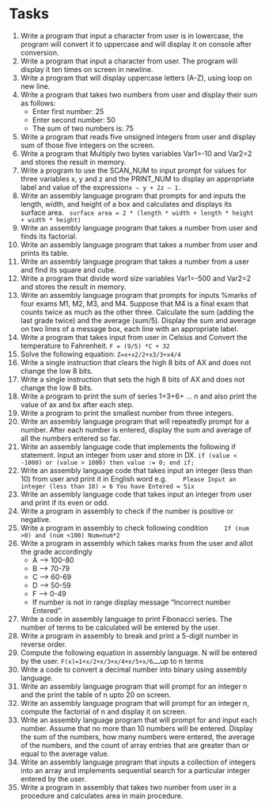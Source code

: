 # Tasks
1. Write a program that input a character from user is in lowercase, the program will convert it to uppercase and will display it on console after conversion.   
2. Write a program that input a character from user. The program will display it ten times on screen in newline.
3. Write a program that will display uppercase letters (A-Z), using loop on new line.
4. Write a program that takes two numbers from user and display their sum as follows:
    - Enter first number: 25
    - Enter second number: 50
    - The sum of two numbers is: 75
5. Write a program that reads five unsigned integers from user and display sum of those five integers on the screen.   
6. Write a program that Multiply two bytes variables Var1=-10 and Var2=2 and stores the result in memory.
7. Write a program to use the SCAN_NUM to input prompt for values for three variables x, y and z and the PRINT_NUM to display an appropriate label and value of the expression` x – y + 2z – 1. `
8. Write an assembly language program that prompts for and inputs the length, width, and height of a box and calculates and displays its surface area.
   ` surface area = 2 * (length * width + length * height + width * height)`
9. Write an assembly language program that takes a number from user and finds its factorial.
10. Write an assembly language program that takes a number from user and prints its table.
11. Write an assembly language program that  takes a number from a user and find its square and cube.
12. Write a program that divide word size variables Var1=-500 and Var2=2 and stores the result in memory.
13. Write an assembly language program that prompts for inputs %marks of four exams M1, M2, M3, and M4. Suppose that M4 is a final exam that counts twice as much as the other three. Calculate the sum (adding the last grade twice) and the average (sum/5). Display the sum and average on two lines of a message box, each line with an appropriate label.
14. Write a program that takes input from user in Celsius and Convert the temperature to Fahrenheit.
    `F = (9/5) *C + 32`
15. Solve the following equation:
    `Z=x+x2/2+x3/3+x4/4`
16. Write a single instruction that clears the high 8 bits of AX and does not change the low 8 bits.
17. Write a single instruction that sets the high 8 bits of AX and does not change the low 8 bits.
18. Write a program to print the sum of series 1+3+6+  …  n and also print the value of ax and bx after each step.
19. Write a program to print the smallest number from three integers.
20. Write an assembly language program that will repeatedly prompt for a number. After each number is entered, display the sum and average of all the numbers entered so far.
21. Write an assembly language code that implements the following if statement. Input an integer from user and store in DX.
    `if (value < -1000) or (value > 1000) then
    value := 0;
    end if;`
22. Write an assembly language code that takes input an integer (less than 10) from user and print it in English word e.g.
    `    Please Input an integer (less than 10) = 6
    You have Entered = Six`
23. Write an assembly language code that takes input an integer from user and print if its even or odd.
24. Write a program in assembly to check if the number is positive or negative.
25. Write a program in assembly to check following condition
    `    If (num >0) and (num <100)
    Num=num*2`
26. Write a program in assembly which takes marks from the user and allot the grade accordingly
    - A --> 100-80
    - B --> 70-79
    - C --> 60-69
    - D --> 50-59
    - F --> 0-49
    - If number is not in range display message “Incorrect number Entered”.
27. Write a code in assembly language to print Fibonacci series. The number of terms to be calculated will be entered by the user.
28. Write a program in assembly to break and print a 5-digit number in reverse order.
29. Compute the following equation in assembly language. N will be entered by the user.
    ` F(x)=1+x/2+x/3+x/4+x/5+x/6…… `up to n terms
30. Write a code to convert a decimal number into binary using assembly language.
31. Write an assembly language program that will prompt for an integer n and the print the table of n upto 20 on screen.
32. Write an assembly language program that will prompt for an integer n, compute the factorial of n and display it on screen.
33. Write an assembly language program that will prompt for and input each number.  Assume that no more than 10 numbers will be entered. Display the sum of the numbers, how many numbers were entered, the average of the numbers, and the count of array entries that are greater than or equal to the average value.
34. Write an assembly language program that inputs a collection of integers into an array and implements sequential search for a particular integer entered by the user.
35. Write a program in assembly that takes two number from user in a procedure and calculates area in main procedure.
